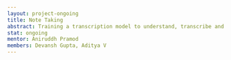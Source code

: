 ```yaml
---
layout: project-ongoing
title: Note Taking
abstract: Training a transcription model to understand, transcribe and translate hinglish to English, which can have wide applications in note-taking in meetings, classes, etc.
stat: ongoing
mentor: Aniruddh Pramod
members: Devansh Gupta, Aditya V
---
```

<br>
